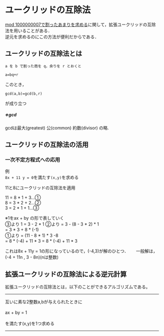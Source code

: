 # ユークリッドの互除法

[mod 1000000007で割ったあまりを求める](https://github.com/uno1142/TIL/blob/master/%E7%AB%B6%E3%83%97%E3%83%AD/1000000007.md)に関して，拡張ユークリッドの互除法を用いることがある．  
逆元を求めるのにこの方法が便利だからである．

## ユークリッドの互除法とは

`a を b で割った商を q，余りを r とおくと`    

`a=bq+r`

このとき，

`gcd(a,b)=gcd(b,r)`  

が成り立つ

##### ※gcd
gcdは最大(greatest) 公(common) 約数(divisor) の略.


## ユークリッドの互除法の活用

### 一次不定方程式への応用

例  
`8x + 11 y = 0`を満たす`(x,y)`を求める  

11と8にユークリッドの互除法を適用

11 = 8 * 1 + 3...①  
8 = 3 * 2 + 2...②  
3 = 2 * 1 + 1...③  

※1をax + by の形で表していく  
③より 1 = 3 - 2 * 1
②より   = 3 - (8 - 3 * 2) * 1  
        = 3 * 3 + 8 * (-1)  
①より    = (11 - 8 * 1) * 3  -8  
        = 8 * (-4) + 11 * 3
        = 8 * (-4) + 11 * 3  
        
これは8x + 11y = 1の形になっているので，(-4,3)が解のひとつ．　　
一般解は，(-4 + 11n , 3 - 8n)(nは整数)

## 拡張ユークリッドの互除法による逆元計算

拡張ユークリッドの互除法とは，以下のことができるアルゴリズムである。  
____

互いに素な2整数a,bが与えられたときに  
<br>
ax + by = 1  
<br>
を満たす(x,y)を1つ求める
____


